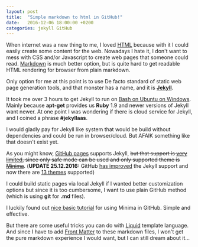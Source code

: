 ```yaml
---
layout: post
title:  "Simple markdown to html in GitHub!"
date:   2016-12-06 18:00:00 +0200
categories: jekyll GitHub
---
```

When internet was a new thing to me, I loved [HTML](https://en.wikipedia.org/wiki/HTML) because with it I could easily create some content for the web. Nowadays I hate it, I don't want to mess with CSS and/or Javascript to create web pages that someone could read. [Markdown](https://en.wikipedia.org/wiki/Markdown) is much better option, but is quite hard to get readable HTML rendering for browser from plain markdown.

Only option for me at this point is to use De facto standard of static web page generation tools, and that monster has a name, and it is **[Jekyll](https://jekyllrb.com)**.

It took me over 3 hours to get Jekyll to run on [Bash on Ubuntu on Windows](https://msdn.microsoft.com/en-us/commandline/wsl/about). Mainly because **apt-get** provides us **Ruby** 1.9 and newer versions of Jekyll want newer. At one point I was wondering if there is cloud service for Jekyll, and I coined a phrase **#jekyllaas**.

I would gladly pay for Jekyll like system that would be build without dependencies and could be run in browser/cloud. But AFAIK something like that doesn't exist yet.

As you might know, [GitHub pages](https://pages.github.com/) supports Jekyll, ~~but that support is [very limited](https://help.github.com/articles/configuring-jekyll/), since only safe mode can be used and only supported theme is [Minima](https://github.com/jekyll/minima)~~.
(**UPDATE 25.12.2016:** GitHub [has improved](https://github.com/blog/2295-new-theme-chooser-for-github-pages) the Jekyll support and now there are [13 themes](https://pages.github.com/themes/) supported)

I could build static pages via local Jekyll if I wanted better customization options but since it is too cumbersome, I want to use plain GitHub method (which is using **git** for **.md** files). 

I luckily found out [nice basic tutorial](https://github.com/henrythemes/hello-minima-theme) for using Minima in GitHub. Simple and effective.

But there are some useful tricks you can do with [Liquid](http://shopify.github.io/liquid/) template language. And since I have to add [Front Matter](http://jekyllrb.com/docs/frontmatter/) to these markdown files, I won't get the pure markdown experience I would want, but I can still dream about it... 
